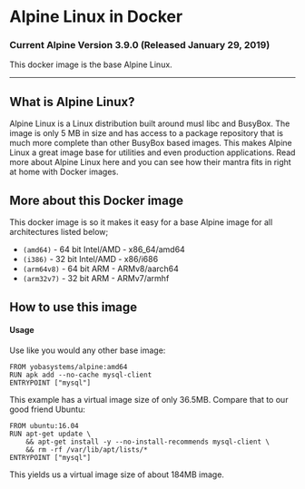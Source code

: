 # Alpine Linux in Docker

### Current Alpine Version 3.9.0 (Released January 29, 2019)

This docker image is the base Alpine Linux.

----

## What is Alpine Linux?
Alpine Linux is a Linux distribution built around musl libc and BusyBox. The image is only 5 MB in size and has access to a package repository that is much more complete than other BusyBox based images. This makes Alpine Linux a great image base for utilities and even production applications. Read more about Alpine Linux here and you can see how their mantra fits in right at home with Docker images.

## More about this Docker image
This docker image is so it makes it easy for a base Alpine image for all architectures listed below;

  * ```(amd64)```    - 64 bit Intel/AMD - x86_64/amd64
  * ```(i386)```     - 32 bit Intel/AMD - x86/i686
  * ```(arm64v8)```  - 64 bit ARM - ARMv8/aarch64
  * ```(arm32v7)```  - 32 bit ARM - ARMv7/armhf


## How to use this image
#### Usage
Use like you would any other base image:

```
FROM yobasystems/alpine:amd64
RUN apk add --no-cache mysql-client
ENTRYPOINT ["mysql"]
```
This example has a virtual image size of only 36.5MB. Compare that to our good friend Ubuntu:

```
FROM ubuntu:16.04
RUN apt-get update \
    && apt-get install -y --no-install-recommends mysql-client \
    && rm -rf /var/lib/apt/lists/*
ENTRYPOINT ["mysql"]
```
This yields us a virtual image size of about 184MB image.

